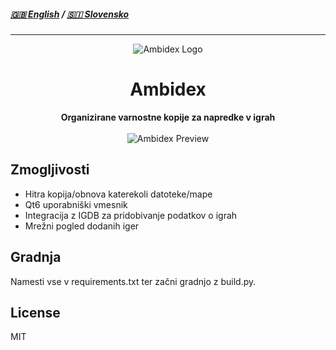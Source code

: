 ##### [🇬🇧 English](https://github.com/chwair/ambidex)  /  [🇸🇮 Slovensko](https://github.com/chwair/ambidex/blob/master/README_sl.md)
---
<div align="center"><img alt="Ambidex Logo" src="https://github.com/user-attachments/assets/2c237c90-4a83-4ad2-bbe8-4a3f46582371">
<h1>Ambidex</h1>
<b>Organizirane varnostne kopije za napredke v igrah</b><br><br>
<img alt="Ambidex Preview" src="https://github.com/user-attachments/assets/ce62c97e-d50c-4cbe-88e9-5effa4538a1a">
</div>

## Zmogljivosti
- Hitra kopija/obnova katerekoli datoteke/mape
- Qt6 uporabniški vmesnik
- Integracija z IGDB za pridobivanje podatkov o igrah
- Mrežni pogled dodanih iger

## Gradnja
Namesti vse v requirements.txt ter začni gradnjo z build.py.


## License
MIT
